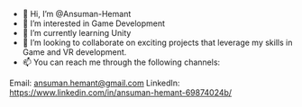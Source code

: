 - 👋 Hi, I’m @Ansuman-Hemant
- 👀 I’m interested in Game Development
- 🌱 I’m currently learning Unity
- 💞️ I’m looking to collaborate on exciting projects that leverage my skills in Game and VR development.
- 📫 You can reach me through the following channels:

Email: ansuman.hemant@gmail.com
LinkedIn: https://www.linkedin.com/in/ansuman-hemant-69874024b/

<!---
Ansuman-Hemant/Ansuman-Hemant is a ✨ special ✨ repository because its `README.md` (this file) appears on your GitHub profile.
You can click the Preview link to take a look at your changes.
--->
